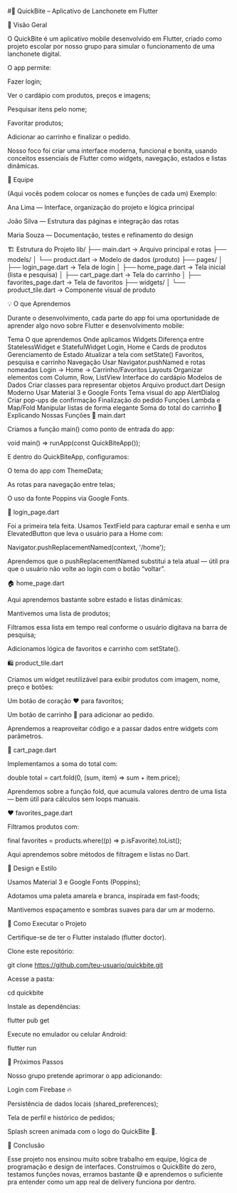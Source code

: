 #🍔 QuickBite – Aplicativo de Lanchonete em Flutter

🧩 Visão Geral

O QuickBite é um aplicativo mobile desenvolvido em Flutter, criado como projeto escolar por nosso grupo para simular o funcionamento de uma lanchonete digital.

O app permite:

Fazer login;

Ver o cardápio com produtos, preços e imagens;

Pesquisar itens pelo nome;

Favoritar produtos;

Adicionar ao carrinho e finalizar o pedido.

Nosso foco foi criar uma interface moderna, funcional e bonita, usando conceitos essenciais de Flutter como widgets, navegação, estados e listas dinâmicas.

👥 Equipe

(Aqui vocês podem colocar os nomes e funções de cada um)
Exemplo:

Ana Lima — Interface, organização do projeto e lógica principal

João Silva — Estrutura das páginas e integração das rotas

Maria Souza — Documentação, testes e refinamento do design

🏗️ Estrutura do Projeto
lib/
├── main.dart                 → Arquivo principal e rotas
├── models/
│   └── product.dart          → Modelo de dados (produto)
├── pages/
│   ├── login_page.dart       → Tela de login
│   ├── home_page.dart        → Tela inicial (lista e pesquisa)
│   ├── cart_page.dart        → Tela do carrinho
│   ├── favorites_page.dart   → Tela de favoritos
├── widgets/
│   └── product_tile.dart     → Componente visual de produto

💡 O que Aprendemos

Durante o desenvolvimento, cada parte do app foi uma oportunidade de aprender algo novo sobre Flutter e desenvolvimento mobile:

Tema	O que aprendemos	Onde aplicamos
Widgets	Diferença entre StatelessWidget e StatefulWidget	Login, Home e Cards de produtos
Gerenciamento de Estado	Atualizar a tela com setState()	Favoritos, pesquisa e carrinho
Navegação	Usar Navigator.pushNamed e rotas nomeadas	Login → Home → Carrinho/Favoritos
Layouts	Organizar elementos com Column, Row, ListView	Interface do cardápio
Modelos de Dados	Criar classes para representar objetos	Arquivo product.dart
Design Moderno	Usar Material 3 e Google Fonts	Tema visual do app
AlertDialog	Criar pop-ups de confirmação	Finalização do pedido
Funções Lambda e Map/Fold	Manipular listas de forma elegante	Soma do total do carrinho
🧠 Explicando Nossas Funções
🏁 main.dart

Criamos a função main() como ponto de entrada do app:

void main() => runApp(const QuickBiteApp());


E dentro do QuickBiteApp, configuramos:

O tema do app com ThemeData;

As rotas para navegação entre telas;

O uso da fonte Poppins via Google Fonts.

🔐 login_page.dart

Foi a primeira tela feita.
Usamos TextField para capturar email e senha e um ElevatedButton que leva o usuário para a Home com:

Navigator.pushReplacementNamed(context, '/home');


Aprendemos que o pushReplacementNamed substitui a tela atual — útil pra que o usuário não volte ao login com o botão “voltar”.

🏠 home_page.dart

Aqui aprendemos bastante sobre estado e listas dinâmicas:

Mantivemos uma lista de produtos;

Filtramos essa lista em tempo real conforme o usuário digitava na barra de pesquisa;

Adicionamos lógica de favoritos e carrinho com setState().

🛍️ product_tile.dart

Criamos um widget reutilizável para exibir produtos com imagem, nome, preço e botões:

Um botão de coração ❤️ para favoritos;

Um botão de carrinho 🛒 para adicionar ao pedido.

Aprendemos a reaproveitar código e a passar dados entre widgets com parâmetros.

🛒 cart_page.dart

Implementamos a soma do total com:

double total = cart.fold(0, (sum, item) => sum + item.price);


Aprendemos sobre a função fold, que acumula valores dentro de uma lista — bem útil para cálculos sem loops manuais.

❤️ favorites_page.dart

Filtramos produtos com:

final favorites = products.where((p) => p.isFavorite).toList();


Aqui aprendemos sobre métodos de filtragem e listas no Dart.

🎨 Design e Estilo

Usamos Material 3 e Google Fonts (Poppins);

Adotamos uma paleta amarela e branca, inspirada em fast-foods;

Mantivemos espaçamento e sombras suaves para dar um ar moderno.

🚀 Como Executar o Projeto

Certifique-se de ter o Flutter instalado (flutter doctor).

Clone este repositório:

git clone https://github.com/teu-usuario/quickbite.git


Acesse a pasta:

cd quickbite


Instale as dependências:

flutter pub get


Execute no emulador ou celular Android:

flutter run

🧭 Próximos Passos

Nosso grupo pretende aprimorar o app adicionando:

Login com Firebase 🔥

Persistência de dados locais (shared_preferences);

Tela de perfil e histórico de pedidos;

Splash screen animada com o logo do QuickBite 🍔.

💬 Conclusão

Esse projeto nos ensinou muito sobre trabalho em equipe, lógica de programação e design de interfaces.
Construímos o QuickBite do zero, testamos funções novas, erramos bastante 😅 e aprendemos o suficiente pra entender como um app real de delivery funciona por dentro.
